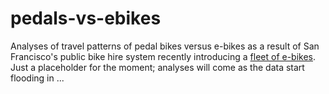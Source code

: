# pedals-vs-ebikes

Analyses of travel patterns of pedal bikes versus e-bikes as a result of San
Francisco's public bike hire system recently introducing a [fleet of
e-bikes](ttps://www.sfchronicle.com/bayarea/article/E-bikes-SF-s-latest-alternative-transportation-12861602.php).
Just a placeholder for the moment; analyses will come as the data start flooding
in ...
